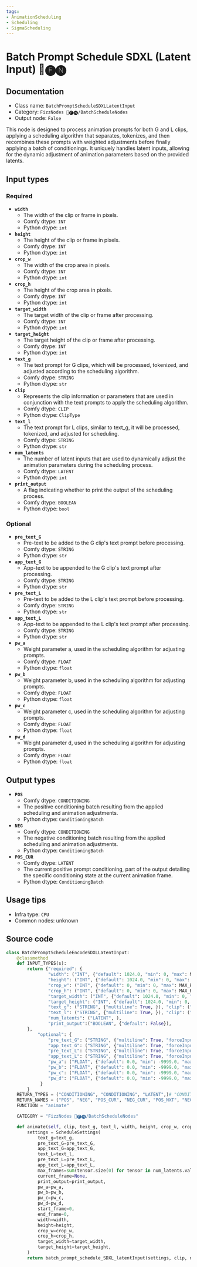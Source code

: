 ```yaml
---
tags:
- AnimationScheduling
- Scheduling
- SigmaScheduling
---
```


# Batch Prompt Schedule SDXL (Latent Input) 📅🅕🅝
## Documentation
- Class name: `BatchPromptScheduleSDXLLatentInput`
- Category: `FizzNodes 📅🅕🅝/BatchScheduleNodes`
- Output node: `False`

This node is designed to process animation prompts for both G and L clips, applying a scheduling algorithm that separates, tokenizes, and then recombines these prompts with weighted adjustments before finally applying a batch of conditionings. It uniquely handles latent inputs, allowing for the dynamic adjustment of animation parameters based on the provided latents.
## Input types
### Required
- **`width`**
    - The width of the clip or frame in pixels.
    - Comfy dtype: `INT`
    - Python dtype: `int`
- **`height`**
    - The height of the clip or frame in pixels.
    - Comfy dtype: `INT`
    - Python dtype: `int`
- **`crop_w`**
    - The width of the crop area in pixels.
    - Comfy dtype: `INT`
    - Python dtype: `int`
- **`crop_h`**
    - The height of the crop area in pixels.
    - Comfy dtype: `INT`
    - Python dtype: `int`
- **`target_width`**
    - The target width of the clip or frame after processing.
    - Comfy dtype: `INT`
    - Python dtype: `int`
- **`target_height`**
    - The target height of the clip or frame after processing.
    - Comfy dtype: `INT`
    - Python dtype: `int`
- **`text_g`**
    - The text prompt for G clips, which will be processed, tokenized, and adjusted according to the scheduling algorithm.
    - Comfy dtype: `STRING`
    - Python dtype: `str`
- **`clip`**
    - Represents the clip information or parameters that are used in conjunction with the text prompts to apply the scheduling algorithm.
    - Comfy dtype: `CLIP`
    - Python dtype: `ClipType`
- **`text_l`**
    - The text prompt for L clips, similar to text_g, it will be processed, tokenized, and adjusted for scheduling.
    - Comfy dtype: `STRING`
    - Python dtype: `str`
- **`num_latents`**
    - The number of latent inputs that are used to dynamically adjust the animation parameters during the scheduling process.
    - Comfy dtype: `LATENT`
    - Python dtype: `int`
- **`print_output`**
    - A flag indicating whether to print the output of the scheduling process.
    - Comfy dtype: `BOOLEAN`
    - Python dtype: `bool`
### Optional
- **`pre_text_G`**
    - Pre-text to be added to the G clip's text prompt before processing.
    - Comfy dtype: `STRING`
    - Python dtype: `str`
- **`app_text_G`**
    - App-text to be appended to the G clip's text prompt after processing.
    - Comfy dtype: `STRING`
    - Python dtype: `str`
- **`pre_text_L`**
    - Pre-text to be added to the L clip's text prompt before processing.
    - Comfy dtype: `STRING`
    - Python dtype: `str`
- **`app_text_L`**
    - App-text to be appended to the L clip's text prompt after processing.
    - Comfy dtype: `STRING`
    - Python dtype: `str`
- **`pw_a`**
    - Weight parameter a, used in the scheduling algorithm for adjusting prompts.
    - Comfy dtype: `FLOAT`
    - Python dtype: `float`
- **`pw_b`**
    - Weight parameter b, used in the scheduling algorithm for adjusting prompts.
    - Comfy dtype: `FLOAT`
    - Python dtype: `float`
- **`pw_c`**
    - Weight parameter c, used in the scheduling algorithm for adjusting prompts.
    - Comfy dtype: `FLOAT`
    - Python dtype: `float`
- **`pw_d`**
    - Weight parameter d, used in the scheduling algorithm for adjusting prompts.
    - Comfy dtype: `FLOAT`
    - Python dtype: `float`
## Output types
- **`POS`**
    - Comfy dtype: `CONDITIONING`
    - The positive conditioning batch resulting from the applied scheduling and animation adjustments.
    - Python dtype: `ConditioningBatch`
- **`NEG`**
    - Comfy dtype: `CONDITIONING`
    - The negative conditioning batch resulting from the applied scheduling and animation adjustments.
    - Python dtype: `ConditioningBatch`
- **`POS_CUR`**
    - Comfy dtype: `LATENT`
    - The current positive prompt conditioning, part of the output detailing the specific conditioning state at the current animation frame.
    - Python dtype: `ConditioningBatch`
## Usage tips
- Infra type: `CPU`
- Common nodes: unknown


## Source code
```python
class BatchPromptScheduleEncodeSDXLLatentInput:
    @classmethod
    def INPUT_TYPES(s):
        return {"required": {
                "width": ("INT", {"default": 1024.0, "min": 0, "max": MAX_RESOLUTION}),
                "height": ("INT", {"default": 1024.0, "min": 0, "max": MAX_RESOLUTION}),
                "crop_w": ("INT", {"default": 0, "min": 0, "max": MAX_RESOLUTION}),
                "crop_h": ("INT", {"default": 0, "min": 0, "max": MAX_RESOLUTION}),
                "target_width": ("INT", {"default": 1024.0, "min": 0, "max": MAX_RESOLUTION}),
                "target_height": ("INT", {"default": 1024.0, "min": 0, "max": MAX_RESOLUTION}),
                "text_g": ("STRING", {"multiline": True, }), "clip": ("CLIP", ),
                "text_l": ("STRING", {"multiline": True, }), "clip": ("CLIP", ),
                "num_latents": ("LATENT", ),
                "print_output":("BOOLEAN", {"default": False}),
        },
            "optional": {
                "pre_text_G": ("STRING", {"multiline": True, "forceInput": True}),
                "app_text_G": ("STRING", {"multiline": True, "forceInput": True}),
                "pre_text_L": ("STRING", {"multiline": True, "forceInput": True}),
                "app_text_L": ("STRING", {"multiline": True, "forceInput": True}),
                "pw_a": ("FLOAT", {"default": 0.0, "min": -9999.0, "max": 9999.0, "step": 0.1, "forceInput": True }),
                "pw_b": ("FLOAT", {"default": 0.0, "min": -9999.0, "max": 9999.0, "step": 0.1, "forceInput": True }),
                "pw_c": ("FLOAT", {"default": 0.0, "min": -9999.0, "max": 9999.0, "step": 0.1, "forceInput": True }),
                "pw_d": ("FLOAT", {"default": 0.0, "min": -9999.0, "max": 9999.0, "step": 0.1, "forceInput": True }),
             }
        }
    RETURN_TYPES = ("CONDITIONING", "CONDITIONING", "LATENT",)# "CONDITIONING", "CONDITIONING", "CONDITIONING", "CONDITIONING",)
    RETURN_NAMES = ("POS", "NEG", "POS_CUR", "NEG_CUR", "POS_NXT", "NEG_NXT",)
    FUNCTION = "animate"

    CATEGORY = "FizzNodes 📅🅕🅝/BatchScheduleNodes"

    def animate(self, clip, text_g, text_l, width, height, crop_w, crop_h, target_width, target_height, num_latents, print_output, app_text_G = '', app_text_L = '', pre_text_G = '', pre_text_L = '', pw_a=0, pw_b=0, pw_c=0, pw_d=0):
        settings = ScheduleSettings(
            text_g=text_g,
            pre_text_G=pre_text_G,
            app_text_G=app_text_G,
            text_L=text_l,
            pre_text_L=pre_text_L,
            app_text_L=app_text_L,
            max_frames=sum(tensor.size(0) for tensor in num_latents.values()),
            current_frame=None,
            print_output=print_output,
            pw_a=pw_a,
            pw_b=pw_b,
            pw_c=pw_c,
            pw_d=pw_d,
            start_frame=0,
            end_frame=0,
            width=width,
            height=height,
            crop_w=crop_w,
            crop_h=crop_h,
            target_width=target_width,
            target_height=target_height,
        )
        return batch_prompt_schedule_SDXL_latentInput(settings, clip, num_latents)

```

